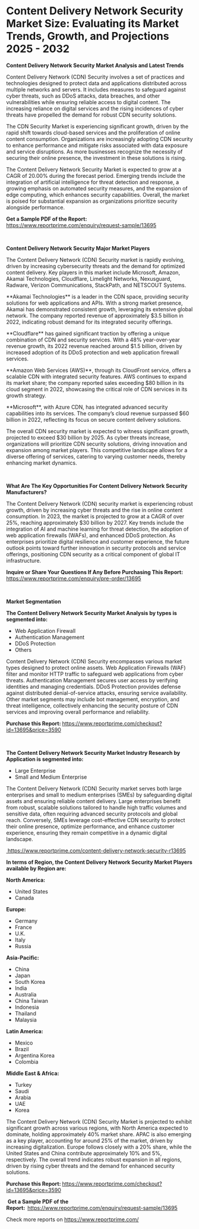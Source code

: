 <p><h1>Content Delivery Network Security Market Size: Evaluating its Market Trends, Growth, and Projections 2025 - 2032</h1></p><p><strong>Content Delivery Network Security Market Analysis and Latest Trends</strong></p>
<p><p>Content Delivery Network (CDN) Security involves a set of practices and technologies designed to protect data and applications distributed across multiple networks and servers. It includes measures to safeguard against cyber threats, such as DDoS attacks, data breaches, and other vulnerabilities while ensuring reliable access to digital content. The increasing reliance on digital services and the rising incidences of cyber threats have propelled the demand for robust CDN security solutions.</p><p>The CDN Security Market is experiencing significant growth, driven by the rapid shift towards cloud-based services and the proliferation of online content consumption. Organizations are increasingly adopting CDN security to enhance performance and mitigate risks associated with data exposure and service disruptions. As more businesses recognize the necessity of securing their online presence, the investment in these solutions is rising.</p><p>The Content Delivery Network Security Market is expected to grow at a CAGR of 20.00% during the forecast period. Emerging trends include the integration of artificial intelligence for threat detection and response, a growing emphasis on automated security measures, and the expansion of edge computing, which enhances security capabilities. Overall, the market is poised for substantial expansion as organizations prioritize security alongside performance.</p></p>
<p><strong>Get a Sample PDF of the Report:&nbsp;</strong> <a href="https://www.reportprime.com/enquiry/request-sample/13695?utm_campaign=3024&utm_medium=2&utm_source=Github&utm_content=ia&utm_term=20032025&utm_id=content-delivery-network-security">https://www.reportprime.com/enquiry/request-sample/13695</a></p>
<p>&nbsp;</p>
<p><strong>Content Delivery Network Security Major Market Players</strong></p>
<p><p>The Content Delivery Network (CDN) Security market is rapidly evolving, driven by increasing cybersecurity threats and the demand for optimized content delivery. Key players in this market include Microsoft, Amazon, Akamai Technologies, Cloudflare, Limelight Networks, Nexusguard, Radware, Verizon Communications, StackPath, and NETSCOUT Systems.</p><p>**Akamai Technologies** is a leader in the CDN space, providing security solutions for web applications and APIs. With a strong market presence, Akamai has demonstrated consistent growth, leveraging its extensive global network. The company reported revenue of approximately $3.5 billion in 2022, indicating robust demand for its integrated security offerings.</p><p>**Cloudflare** has gained significant traction by offering a unique combination of CDN and security services. With a 48% year-over-year revenue growth, its 2022 revenue reached around $1.5 billion, driven by increased adoption of its DDoS protection and web application firewall services.</p><p>**Amazon Web Services (AWS)**, through its CloudFront service, offers a scalable CDN with integrated security features. AWS continues to expand its market share; the company reported sales exceeding $80 billion in its cloud segment in 2022, showcasing the critical role of CDN services in its growth strategy.</p><p>**Microsoft**, with Azure CDN, has integrated advanced security capabilities into its services. The company’s cloud revenue surpassed $60 billion in 2022, reflecting its focus on secure content delivery solutions.</p><p>The overall CDN security market is expected to witness significant growth, projected to exceed $30 billion by 2025. As cyber threats increase, organizations will prioritize CDN security solutions, driving innovation and expansion among market players. This competitive landscape allows for a diverse offering of services, catering to varying customer needs, thereby enhancing market dynamics.</p></p>
<p>&nbsp;</p>
<p><strong>What Are The Key Opportunities For Content Delivery Network Security Manufacturers?</strong></p>
<p><p>The Content Delivery Network (CDN) security market is experiencing robust growth, driven by increasing cyber threats and the rise in online content consumption. In 2023, the market is projected to grow at a CAGR of over 25%, reaching approximately $30 billion by 2027. Key trends include the integration of AI and machine learning for threat detection, the adoption of web application firewalls (WAFs), and enhanced DDoS protection. As enterprises prioritize digital resilience and customer experience, the future outlook points toward further innovation in security protocols and service offerings, positioning CDN security as a critical component of global IT infrastructure.</p></p>
<p><strong>Inquire or Share Your Questions If Any Before Purchasing This Report:</strong> <a href="https://www.reportprime.com/enquiry/pre-order/13695?utm_campaign=3024&utm_medium=2&utm_source=Github&utm_content=ia&utm_term=20032025&utm_id=content-delivery-network-security">https://www.reportprime.com/enquiry/pre-order/13695</a></p>
<p>&nbsp;</p>
<p><strong>Market Segmentation</strong></p>
<p><strong>The Content Delivery Network Security Market Analysis by types is segmented into:</strong></p>
<p><ul><li>Web Application Firewall</li><li>Authentication Management</li><li>DDoS Protection</li><li>Others</li></ul></p>
<p><p>Content Delivery Network (CDN) Security encompasses various market types designed to protect online assets. Web Application Firewalls (WAF) filter and monitor HTTP traffic to safeguard web applications from cyber threats. Authentication Management secures user access by verifying identities and managing credentials. DDoS Protection provides defense against distributed denial-of-service attacks, ensuring service availability. Other market segments may include bot management, encryption, and threat intelligence, collectively enhancing the security posture of CDN services and improving overall performance and reliability.</p></p>
<p><strong>Purchase this Report:&nbsp;</strong><a href="https://www.reportprime.com/checkout?id=13695&price=3590&utm_campaign=3024&utm_medium=2&utm_source=Github&utm_content=ia&utm_term=20032025&utm_id=content-delivery-network-security">https://www.reportprime.com/checkout?id=13695&price=3590</a></p>
<p>&nbsp;</p>
<p><strong>The Content Delivery Network Security Market Industry Research by Application is segmented into:</strong></p>
<p><ul><li>Large Enterprise</li><li>Small and Medium Enterprise</li></ul></p>
<p><p>The Content Delivery Network (CDN) Security market serves both large enterprises and small to medium enterprises (SMEs) by safeguarding digital assets and ensuring reliable content delivery. Large enterprises benefit from robust, scalable solutions tailored to handle high traffic volumes and sensitive data, often requiring advanced security protocols and global reach. Conversely, SMEs leverage cost-effective CDN security to protect their online presence, optimize performance, and enhance customer experience, ensuring they remain competitive in a dynamic digital landscape.</p></p>
<p><a href="https://www.reportprime.com/content-delivery-network-security-r13695?utm_campaign=3024&utm_medium=2&utm_source=Github&utm_content=ia&utm_term=20032025&utm_id=content-delivery-network-security">&nbsp;https://www.reportprime.com/content-delivery-network-security-r13695</a></p>
<p><strong>In terms of Region, the Content Delivery Network Security Market Players available by Region are:</strong></p>
<p>
    <p> <strong> North America: </strong>
        <ul>
            <li>United States</li>
            <li>Canada</li>
        </ul>
        </p> 
    <p> <strong> Europe: </strong>
        <ul>
            <li>Germany</li>
            <li>France</li>
            <li>U.K.</li>
            <li>Italy</li>
            <li>Russia</li>
        </ul>
        </p> 
    <p> <strong> Asia-Pacific: </strong>
        <ul>
            <li>China</li>
            <li>Japan</li>
            <li>South Korea</li>
            <li>India</li>
            <li>Australia</li>
            <li>China Taiwan</li>
            <li>Indonesia</li>
            <li>Thailand</li>
            <li>Malaysia</li>
        </ul>
        </p> 
    <p> <strong> Latin America: </strong>
        <ul>
            <li>Mexico</li>
            <li>Brazil</li>
            <li>Argentina Korea</li>
            <li>Colombia</li>
        </ul>
        </p> 
    <p> <strong> Middle East & Africa: </strong>
        <ul>
            <li>Turkey</li>
            <li>Saudi</li>
            <li>Arabia</li>
            <li>UAE</li>
            <li>Korea</li>
        </ul>
    </p>
    </p>
<p><p>The Content Delivery Network (CDN) Security Market is projected to exhibit significant growth across various regions, with North America expected to dominate, holding approximately 40% market share. APAC is also emerging as a key player, accounting for around 25% of the market, driven by increasing digitalization. Europe follows closely with a 20% share, while the United States and China contribute approximately 10% and 5%, respectively. The overall trend indicates robust expansion in all regions, driven by rising cyber threats and the demand for enhanced security solutions.</p></p>
<p><strong>Purchase this Report: </strong><a href="https://www.reportprime.com/checkout?id=13695&price=3590&utm_campaign=3024&utm_medium=2&utm_source=Github&utm_content=ia&utm_term=20032025&utm_id=content-delivery-network-security">https://www.reportprime.com/checkout?id=13695&price=3590</a></p>
<p>&nbsp;<strong>Get a Sample PDF of the Report:&nbsp;&nbsp;</strong><a href="https://www.reportprime.com/enquiry/request-sample/13695?utm_campaign=3024&utm_medium=2&utm_source=Github&utm_content=ia&utm_term=20032025&utm_id=content-delivery-network-security">https://www.reportprime.com/enquiry/request-sample/13695</a></p>
<p><strong></strong></p>
<p>Check more reports on <a href="https://www.reportprime.com/?utm_campaign=3024&utm_medium=2&utm_source=Github&utm_content=ia&utm_term=20032025&utm_id=content-delivery-network-security">https://www.reportprime.com/</a></p>